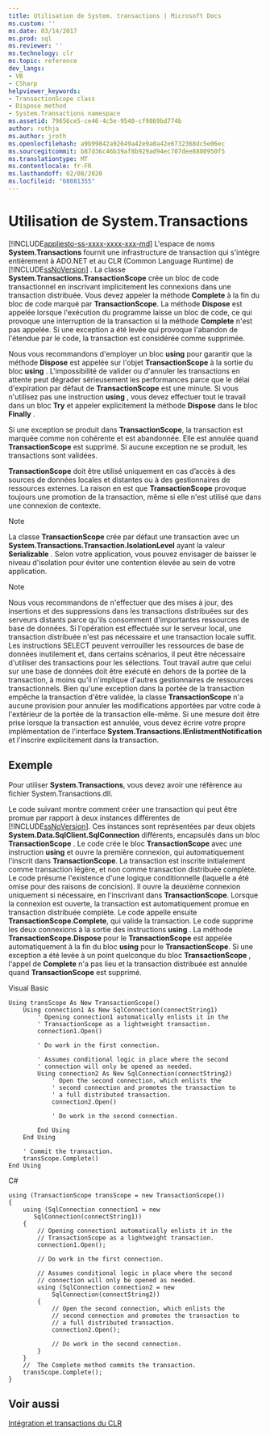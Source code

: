 ```yaml
---
title: Utilisation de System. transactions | Microsoft Docs
ms.custom: ''
ms.date: 03/14/2017
ms.prod: sql
ms.reviewer: ''
ms.technology: clr
ms.topic: reference
dev_langs:
- VB
- CSharp
helpviewer_keywords:
- TransactionScope class
- Dispose method
- System.Transactions namespace
ms.assetid: 79656ce5-ce46-4c5e-9540-cf9869bd774b
author: rothja
ms.author: jroth
ms.openlocfilehash: a9b99842a92649a42e9a0a42e6732368dc5e06ec
ms.sourcegitcommit: b87d36c46b39af8b929ad94ec707dee8800950f5
ms.translationtype: MT
ms.contentlocale: fr-FR
ms.lasthandoff: 02/08/2020
ms.locfileid: "68081355"
---
```

# <a name="using-systemtransactions"></a>Utilisation de System.Transactions
[!INCLUDE[appliesto-ss-xxxx-xxxx-xxx-md](../../includes/appliesto-ss-xxxx-xxxx-xxx-md.md)]
  L'espace de noms **System.Transactions** fournit une infrastructure de transaction qui s'intègre entièrement à ADO.NET et au CLR (Common Language Runtime) de [!INCLUDE[ssNoVersion](../../includes/ssnoversion-md.md)] . La classe **System.Transactions.TransactionScope** crée un bloc de code transactionnel en inscrivant implicitement les connexions dans une transaction distribuée. Vous devez appeler la méthode **Complete** à la fin du bloc de code marqué par **TransactionScope**. La méthode **Dispose** est appelée lorsque l'exécution du programme laisse un bloc de code, ce qui provoque une interruption de la transaction si la méthode **Complete** n'est pas appelée. Si une exception a été levée qui provoque l'abandon de l'étendue par le code, la transaction est considérée comme supprimée.  
  
 Nous vous recommandons d'employer un bloc **using** pour garantir que la méthode **Dispose** est appelée sur l'objet **TransactionScope** à la sortie du bloc **using** . L'impossibilité de valider ou d'annuler les transactions en attente peut dégrader sérieusement les performances parce que le délai d'expiration par défaut de **TransactionScope** est une minute. Si vous n'utilisez pas une instruction **using** , vous devez effectuer tout le travail dans un bloc **Try** et appeler explicitement la méthode **Dispose** dans le bloc **Finally** .  
  
 Si une exception se produit dans **TransactionScope**, la transaction est marquée comme non cohérente et est abandonnée. Elle est annulée quand **TransactionScope** est supprimé. Si aucune exception ne se produit, les transactions sont validées.  
  
 **TransactionScope** doit être utilisé uniquement en cas d’accès à des sources de données locales et distantes ou à des gestionnaires de ressources externes. La raison en est que **TransactionScope** provoque toujours une promotion de la transaction, même si elle n'est utilisé que dans une connexion de contexte.  
  
> [!NOTE]  
>  La classe **TransactionScope** crée par défaut une transaction avec un **System.Transactions.Transaction.IsolationLevel** ayant la valeur **Serializable** . Selon votre application, vous pouvez envisager de baisser le niveau d'isolation pour éviter une contention élevée au sein de votre application.  
  
> [!NOTE]  
>  Nous vous recommandons de n'effectuer que des mises à jour, des insertions et des suppressions dans les transactions distribuées sur des serveurs distants parce qu'ils consomment d'importantes ressources de base de données. Si l'opération est effectuée sur le serveur local, une transaction distribuée n'est pas nécessaire et une transaction locale suffit. Les instructions SELECT peuvent verrouiller les ressources de base de données inutilement et, dans certains scénarios, il peut être nécessaire d'utiliser des transactions pour les sélections. Tout travail autre que celui sur une base de données doit être exécuté en dehors de la portée de la transaction, à moins qu'il n'implique d'autres gestionnaires de ressources transactionnels. Bien qu'une exception dans la portée de la transaction empêche la transaction d'être validée, la classe **TransactionScope** n'a aucune provision pour annuler les modifications apportées par votre code à l'extérieur de la portée de la transaction elle-même. Si une mesure doit être prise lorsque la transaction est annulée, vous devez écrire votre propre implémentation de l'interface **System.Transactions.IEnlistmentNotification** et l'inscrire explicitement dans la transaction.  
  
## <a name="example"></a>Exemple  
 Pour utiliser **System.Transactions**, vous devez avoir une référence au fichier System.Transactions.dll.  
  
 Le code suivant montre comment créer une transaction qui peut être promue par rapport à deux instances différentes de [!INCLUDE[ssNoVersion](../../includes/ssnoversion-md.md)]. Ces instances sont représentées par deux objets **System.Data.SqlClient.SqlConnection** différents, encapsulés dans un bloc **TransactionScope** . Le code crée le bloc **TransactionScope** avec une instruction **using** et ouvre la première connexion, qui automatiquement l'inscrit dans **TransactionScope**. La transaction est inscrite initialement comme transaction légère, et non comme transaction distribuée complète. Le code présume l'existence d'une logique conditionnelle (laquelle a été omise pour des raisons de concision). Il ouvre la deuxième connexion uniquement si nécessaire, en l'inscrivant dans **TransactionScope**. Lorsque la connexion est ouverte, la transaction est automatiquement promue en transaction distribuée complète. Le code appelle ensuite **TransactionScope.Complete**, qui valide la transaction. Le code supprime les deux connexions à la sortie des instructions **using** . La méthode **TransactionScope.Dispose** pour le **TransactionScope** est appelée automatiquement à la fin du bloc **using** pour le **TransactionScope**. Si une exception a été levée à un point quelconque du bloc **TransactionScope** , l'appel de **Complete** n'a pas lieu et la transaction distribuée est annulée quand **TransactionScope** est supprimé.  
  
 Visual Basic  
  
```  
Using transScope As New TransactionScope()  
    Using connection1 As New SqlConnection(connectString1)  
        ' Opening connection1 automatically enlists it in the   
        ' TransactionScope as a lightweight transaction.  
        connection1.Open()  
  
        ' Do work in the first connection.  
  
        ' Assumes conditional logic in place where the second  
        ' connection will only be opened as needed.  
        Using connection2 As New SqlConnection(connectString2)  
            ' Open the second connection, which enlists the   
            ' second connection and promotes the transaction to  
            ' a full distributed transaction.  
            connection2.Open()  
  
            ' Do work in the second connection.  
  
        End Using  
    End Using  
  
    ' Commit the transaction.  
    transScope.Complete()  
End Using  
```  
  
 C#  
  
```  
using (TransactionScope transScope = new TransactionScope())  
{  
    using (SqlConnection connection1 = new   
       SqlConnection(connectString1))  
    {  
        // Opening connection1 automatically enlists it in the   
        // TransactionScope as a lightweight transaction.  
        connection1.Open();  
  
        // Do work in the first connection.  
  
        // Assumes conditional logic in place where the second  
        // connection will only be opened as needed.  
        using (SqlConnection connection2 = new   
            SqlConnection(connectString2))  
        {  
            // Open the second connection, which enlists the   
            // second connection and promotes the transaction to  
            // a full distributed transaction.   
            connection2.Open();  
  
            // Do work in the second connection.  
        }  
    }  
    //  The Complete method commits the transaction.  
    transScope.Complete();  
}  
```  
  
## <a name="see-also"></a>Voir aussi  
 [Intégration et transactions du CLR](../../relational-databases/clr-integration-data-access-transactions/clr-integration-and-transactions.md)  
  
  
